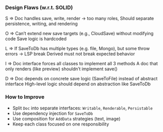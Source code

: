 ### Design Flaws (w\.r.t. SOLID)

S => Doc handles save, write, render → too many roles, Should separate persistence, writing, and rendering

O => Can’t extend new save targets (e.g., CloudSave) without modifying code Save logic is hardcoded

L => If SaveToDb has multiple types (e.g. file, Mongo), but some throw errors → LSP break Derived must not break expected behavior

I => Doc interface forces all classes to implement all 3 methods A doc that only renders (like preview) shouldn’t implement save()

D => Doc depends on concrete save logic (SaveToFile) instead of abstract interface High-level logic should depend on abstraction like SaveToDb

### How to Improve

* Split `Doc` into separate interfaces: `Writable`, `Renderable`, `Persistable`
* Use dependency injection for `SaveToDb`
* Use composition for `AddData` strategies (text, image)
* Keep each class focused on one responsibility